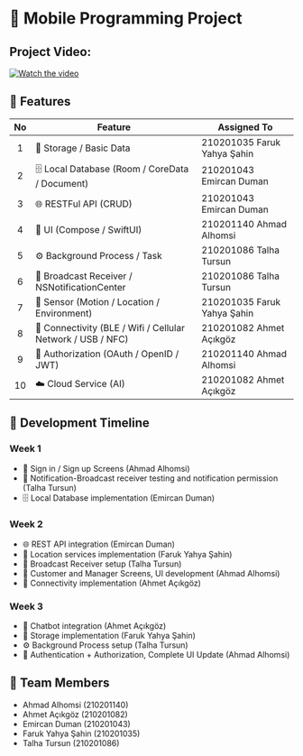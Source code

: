# 📱 Mobile Programming Project

## **Project Video:**
[![Watch the video](https://img.youtube.com/vi/JLZZI-qQ_mk/maxresdefault.jpg)](https://www.youtube.com/watch?v=JLZZI-qQ_mk)

## 🎯 Features

| No | Feature | Assigned To |
|:--:|---------|------------|
| 1 | 💾 Storage / Basic Data | 210201035 Faruk Yahya Şahin |
| 2 | 🗄️ Local Database (Room / CoreData / Document) | 210201043 Emircan Duman |
| 3 | 🌐 RESTFul API (CRUD) | 210201043 Emircan Duman |
| 4 | 🎨 UI (Compose / SwiftUI) | 210201140 Ahmad Alhomsi |
| 5 | ⚙️ Background Process / Task | 210201086 Talha Tursun |
| 6 | 📡 Broadcast Receiver / NSNotificationCenter | 210201086 Talha Tursun |
| 7 | 📱 Sensor (Motion / Location / Environment) | 210201035 Faruk Yahya Şahin |
| 8 | 🔌 Connectivity (BLE / Wifi / Cellular Network / USB / NFC) | 210201082 Ahmet Açıkgöz |
| 9 | 🔐 Authorization (OAuth / OpenID / JWT) | 210201140 Ahmad Alhomsi |
| 10 | ☁️ Cloud Service (AI) | 210201082 Ahmet Açıkgöz |

## 📅 Development Timeline

### Week 1
- 🔐 Sign in / Sign up Screens (Ahmad Alhomsi)
- 🔔 Notification-Broadcast receiver testing and notification permission (Talha Tursun)
- 🗄️ Local Database implementation (Emircan Duman)

### Week 2
- 🌐 REST API integration (Emircan Duman)
- 📍 Location services implementation (Faruk Yahya Şahin)
- 📡 Broadcast Receiver setup (Talha Tursun)
- 🎨 Customer and Manager Screens, UI development (Ahmad Alhomsi)
- 🔌 Connectivity implementation (Ahmet Açıkgöz)

### Week 3
- 🤖 Chatbot integration (Ahmet Açıkgöz)
- 💾 Storage implementation (Faruk Yahya Şahin)
- ⚙️ Background Process setup (Talha Tursun)
- 🔐 Authentication + Authorization, Complete UI Update (Ahmad Alhomsi)

## 👥 Team Members
- Ahmad Alhomsi (210201140)
- Ahmet Açıkgöz (210201082)
- Emircan Duman (210201043)
- Faruk Yahya Şahin (210201035)
- Talha Tursun (210201086)
